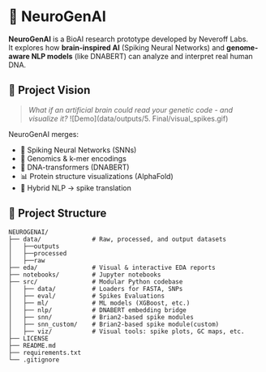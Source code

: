 # 🧬 NeuroGenAI

**NeuroGenAI** is a BioAI research prototype developed by Neveroff Labs.  
It explores how **brain-inspired AI** (Spiking Neural Networks) and **genome-aware NLP models** (like DNABERT) can analyze and interpret real human DNA.

## 🚀 Project Vision

> _What if an artificial brain could read your genetic code - and visualize it?_
![Demo](data/outputs/5. Final/visual_spikes.gif)

NeuroGenAI merges:
- 🧠 Spiking Neural Networks (SNNs)
- 🧬 Genomics & k-mer encodings
- 🤖 DNA-transformers (DNABERT)
- 📊 Protein structure visualizations (AlphaFold)
- 🧠 Hybrid NLP → spike translation


## 📂 Project Structure
```plaintext
NEUROGENAI/
├── data/              # Raw, processed, and output datasets
│   ├──outputs
│   ├──processed
│   ├──raw
├── eda/               # Visual & interactive EDA reports
├── notebooks/         # Jupyter notebooks
├── src/               # Modular Python codebase
│   ├── data/          # Loaders for FASTA, SNPs
│   ├── eval/          # Spikes Evaluations
│   ├── ml/            # ML models (XGBoost, etc.)
│   ├── nlp/           # DNABERT embedding bridge
│   ├── snn/           # Brian2-based spike modules
│   ├── snn_custom/    # Brian2-based spike module(custom)
│   ├── viz/           # Visual tools: spike plots, GC maps, etc.
├── LICENSE
├── README.md
├── requirements.txt
└── .gitignore